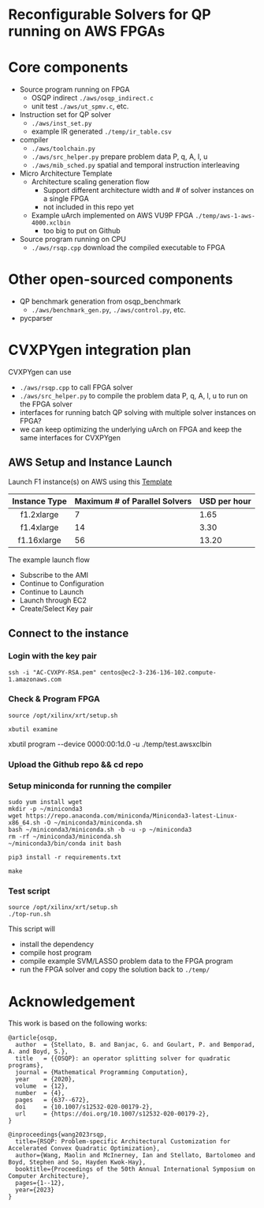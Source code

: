 Reconfigurable Solvers for QP running on AWS FPGAs
===

# Core components
- Source program running on FPGA
	- OSQP indirect `./aws/osqp_indirect.c`
	- unit test `./aws/ut_spmv.c`, etc.
- Instruction set for QP solver 
	- `./aws/inst_set.py`
	- example IR generated `./temp/ir_table.csv`
- compiler 
	- `./aws/toolchain.py`
	- `./aws/src_helper.py` prepare problem data P, q, A, l, u
	- `./aws/mib_sched.py` spatial and temporal instruction interleaving
- Micro Architecture Template 
	- Architecture scaling generation flow 
		- Support different architecture width and # of solver instances on a single FPGA  
		- not included in this repo yet
	- Example uArch implemented on AWS VU9P FPGA `./temp/aws-1-aws-4000.xclbin` 
		- too big to put on Github
- Source program running on CPU
	- `./aws/rsqp.cpp` download the compiled executable to FPGA

# Other open-sourced components
- QP benchmark generation from osqp_benchmark
	- `./aws/benchmark_gen.py`, `./aws/control.py`, etc.
- pycparser

# CVXPYgen integration plan
CVXPYgen can use 
- `./aws/rsqp.cpp` to call FPGA solver
- `./aws/src_helper.py` to compile the problem data P, q, A, l, u to run on the FPGA solver 
- interfaces for running batch QP solving with multiple solver instances on FPGA?
- we can keep optimizing the underlying uArch on FPGA and keep the same  interfaces for CVXPYgen

## AWS Setup and Instance Launch
Launch F1 instance(s) on AWS using this [Template](https://aws.amazon.com/marketplace/pp/prodview-zzeaoszfrkr7s)

| Instance Type | Maximum # of Parallel Solvers | USD per hour |
|:---:|---|---|
|f1.2xlarge | 7 | 1.65 |
|f1.4xlarge | 14 | 3.30 |
|f1.16xlarge | 56 | 13.20 |

The example launch flow 
- Subscribe to the AMI
- Continue to Configuration
- Continue to Launch
- Launch through EC2
- Create/Select Key pair

## Connect to the instance 
### Login with the key pair
`ssh -i "AC-CVXPY-RSA.pem" centos@ec2-3-236-136-102.compute-1.amazonaws.com`

### Check & Program FPGA
`source /opt/xilinx/xrt/setup.sh`

`xbutil examine`

xbutil program --device 0000:00:1d.0 -u ./temp/test.awsxclbin 

### Upload the Github repo && cd repo

### Setup miniconda for running the compiler 
```
sudo yum install wget
mkdir -p ~/miniconda3
wget https://repo.anaconda.com/miniconda/Miniconda3-latest-Linux-x86_64.sh -O ~/miniconda3/miniconda.sh
bash ~/miniconda3/miniconda.sh -b -u -p ~/miniconda3
rm -rf ~/miniconda3/miniconda.sh
~/miniconda3/bin/conda init bash
```

`pip3 install -r requirements.txt`

`make`

### Test script
```
source /opt/xilinx/xrt/setup.sh
./top-run.sh
```

This script will 
- install the dependency
- compile host program
- compile example SVM/LASSO problem data to the FPGA program
- run the FPGA solver and copy the solution back to `./temp/`

# Acknowledgement

This work is based on the following works:
```
@article{osqp,
  author  = {Stellato, B. and Banjac, G. and Goulart, P. and Bemporad, A. and Boyd, S.},
  title   = {{OSQP}: an operator splitting solver for quadratic programs},
  journal = {Mathematical Programming Computation},
  year    = {2020},
  volume  = {12},
  number  = {4},
  pages   = {637--672},
  doi     = {10.1007/s12532-020-00179-2},
  url     = {https://doi.org/10.1007/s12532-020-00179-2},
}

@inproceedings{wang2023rsqp,
  title={RSQP: Problem-specific Architectural Customization for Accelerated Convex Quadratic Optimization},
  author={Wang, Maolin and McInerney, Ian and Stellato, Bartolomeo and Boyd, Stephen and So, Hayden Kwok-Hay},
  booktitle={Proceedings of the 50th Annual International Symposium on Computer Architecture},
  pages={1--12},
  year={2023}
}

```